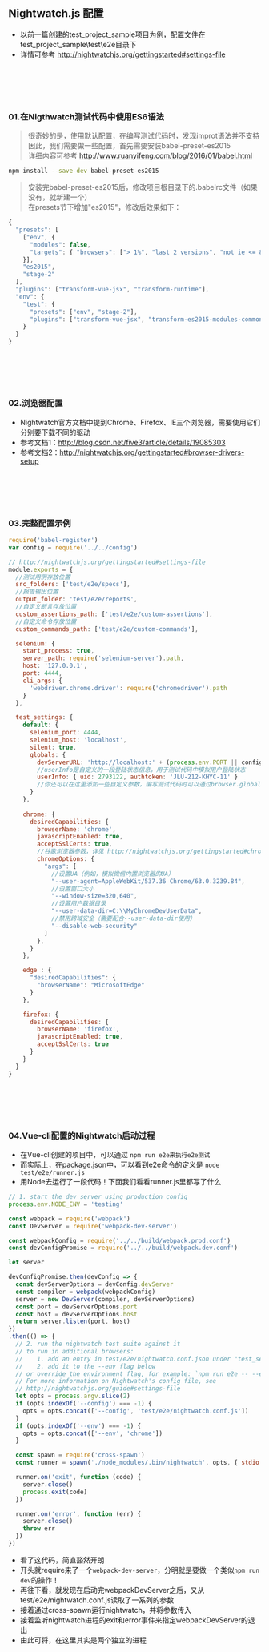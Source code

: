 ## Nightwatch.js 配置
  - 以前一篇创建的test_project_sample项目为例，配置文件在test_project_sample\test\e2e目录下
  - 详情可参考 http://nightwatchjs.org/gettingstarted#settings-file


# 　
### 01.在Nigthwatch测试代码中使用ES6语法<br />
> 很奇妙的是，使用默认配置，在编写测试代码时，发现improt语法并不支持<br />
> 因此，我们需要做一些配置，首先需要安装babel-preset-es2015<br />
> 详细内容可参考 http://www.ruanyifeng.com/blog/2016/01/babel.html

```bash
npm install --save-dev babel-preset-es2015
```

> 安装完babel-preset-es2015后，修改项目根目录下的.babelrc文件（如果没有，就新建一个）<br />
> 在presets节下增加"es2015"，修改后效果如下：

```javascript
{
  "presets": [
    ["env", {
      "modules": false,
      "targets": { "browsers": ["> 1%", "last 2 versions", "not ie <= 8"] }
    }],
    "es2015",
    "stage-2"
  ],
  "plugins": ["transform-vue-jsx", "transform-runtime"],
  "env": {
    "test": {
      "presets": ["env", "stage-2"],
      "plugins": ["transform-vue-jsx", "transform-es2015-modules-commonjs", "dynamic-import-node"]
    }
  }
}
```


# 　
### 02.浏览器配置
- Nightwatch官方文档中提到Chrome、Firefox、IE三个浏览器，需要使用它们分别要下载不同的驱动<br />
- 参考文档1：http://blog.csdn.net/five3/article/details/19085303 <br />
- 参考文档2：http://nightwatchjs.org/gettingstarted#browser-drivers-setup


# 　
### 03.完整配置示例

```javascript
require('babel-register')
var config = require('../../config')

// http://nightwatchjs.org/gettingstarted#settings-file
module.exports = {
  //测试用例存放位置
  src_folders: ['test/e2e/specs'],
  //报告输出位置
  output_folder: 'test/e2e/reports',
  //自定义断言存放位置
  custom_assertions_path: ['test/e2e/custom-assertions'],
  //自定义命令存放位置
  custom_commands_path: ['test/e2e/custom-commands'],

  selenium: {
    start_process: true,
    server_path: require('selenium-server').path,
    host: '127.0.0.1',
    port: 4444,
    cli_args: {
      'webdriver.chrome.driver': require('chromedriver').path
    }
  },

  test_settings: {
    default: {
      selenium_port: 4444,
      selenium_host: 'localhost',
      silent: true,
      globals: {
        devServerURL: 'http://localhost:' + (process.env.PORT || config.dev.port),
        //userInfo是自定义的一段登陆状态信息，用于测试代码中模拟用户登陆状态
        userInfo: { uid: 2793122, authtoken: 'JLU-212-KHYC-11' }
        //你还可以在这里添加一些自定义参数，编写测试代码时可以通过browser.globals读取
      }
    },
    
    chrome: {
      desiredCapabilities: {
        browserName: 'chrome',
        javascriptEnabled: true,
        acceptSslCerts: true,
        //谷歌浏览器参数，详见 http://nightwatchjs.org/gettingstarted#chromedriver
        chromeOptions: {
          "args": [
            //设置UA（例如，模拟微信内置浏览器的UA）
            "--user-agent=AppleWebKit/537.36 Chrome/63.0.3239.84",
            //设置窗口大小
            "--window-size=320,640",
            //设置用户数据目录
            "--user-data-dir=C:\\MyChromeDevUserData",
            //禁用跨域安全（需要配合--user-data-dir使用）
            "--disable-web-security"
          ]
        },
      }
    },

    edge : {
      "desiredCapabilities": {
        "browserName": "MicrosoftEdge"
      }
    },

    firefox: {
      desiredCapabilities: {
        browserName: 'firefox',
        javascriptEnabled: true,
        acceptSslCerts: true
      }
    }
  }
}
```

# 　
### 04.Vue-cli配置的Nightwatch启动过程
- 在Vue-cli创建的项目中，可以通过 `npm run e2e来执行e2e测试` <br />
- 而实际上，在package.json中，可以看到e2e命令的定义是 `node test/e2e/runner.js` <br />
- 用Node去运行了一段代码！下面我们看看runner.js里都写了什么

```javascript
// 1. start the dev server using production config
process.env.NODE_ENV = 'testing'

const webpack = require('webpack')
const DevServer = require('webpack-dev-server')

const webpackConfig = require('../../build/webpack.prod.conf')
const devConfigPromise = require('../../build/webpack.dev.conf')

let server

devConfigPromise.then(devConfig => {
  const devServerOptions = devConfig.devServer
  const compiler = webpack(webpackConfig)
  server = new DevServer(compiler, devServerOptions)
  const port = devServerOptions.port
  const host = devServerOptions.host
  return server.listen(port, host)
})
.then(() => {
  // 2. run the nightwatch test suite against it
  // to run in additional browsers:
  //    1. add an entry in test/e2e/nightwatch.conf.json under "test_settings"
  //    2. add it to the --env flag below
  // or override the environment flag, for example: `npm run e2e -- --env chrome,firefox`
  // For more information on Nightwatch's config file, see
  // http://nightwatchjs.org/guide#settings-file
  let opts = process.argv.slice(2)
  if (opts.indexOf('--config') === -1) {
    opts = opts.concat(['--config', 'test/e2e/nightwatch.conf.js'])
  }
  if (opts.indexOf('--env') === -1) {
    opts = opts.concat(['--env', 'chrome'])
  }

  const spawn = require('cross-spawn')
  const runner = spawn('./node_modules/.bin/nightwatch', opts, { stdio: 'inherit' })

  runner.on('exit', function (code) {
    server.close()
    process.exit(code)
  })

  runner.on('error', function (err) {
    server.close()
    throw err
  })
})
```

- 看了这代码，简直豁然开朗
- 开头就require来了一个`webpack-dev-server`，分明就是要做一个类似`npm run dev`的操作！
- 再往下看，就发现在启动完webpackDevServer之后，又从test/e2e/nightwatch.conf.js读取了一系列的参数
- 接着通过cross-spawn运行nightwatch，并将参数传入
- 接着监听nightwatch进程的exit和error事件来指定webpackDevServer的退出
- 由此可将，在这里其实是两个独立的进程